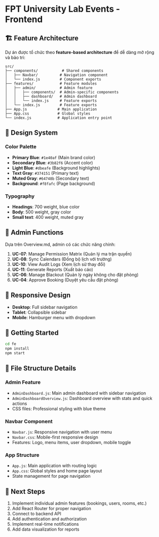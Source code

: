 # FPT University Lab Events - Frontend

## 🏗️ Feature Architecture

Dự án được tổ chức theo **feature-based architecture** để dễ dàng mở rộng và bảo trì:

```
src/
├── components/           # Shared components
│   ├── Navbar/          # Navigation component
│   └── index.js         # Component exports
├── features/            # Feature modules
│   ├── admin/           # Admin feature
│   │   ├── components/  # Admin-specific components
│   │   ├── dashboard/   # Admin dashboard
│   │   └── index.js     # Feature exports
│   └── index.js         # Feature exports
├── App.js              # Main application
├── App.css             # Global styles
└── index.js            # Application entry point
```

## 🎨 Design System

### Color Palette
- **Primary Blue**: `#1e40af` (Main brand color)
- **Secondary Blue**: `#3b82f6` (Accent color)
- **Light Blue**: `#dbeafe` (Background highlights)
- **Text Gray**: `#374151` (Primary text)
- **Muted Gray**: `#64748b` (Secondary text)
- **Background**: `#f8fafc` (Page background)

### Typography
- **Headings**: 700 weight, blue color
- **Body**: 500 weight, gray color
- **Small text**: 400 weight, muted gray

## 🔧 Admin Functions

Dựa trên Overview.md, admin có các chức năng chính:

1. **UC-07**: Manage Permission Matrix (Quản lý ma trận quyền)
2. **UC-08**: Sync Calendars (Đồng bộ lịch với trường)
3. **UC-10**: View Audit Logs (Xem lịch sử thay đổi)
4. **UC-11**: Generate Reports (Xuất báo cáo)
5. **UC-06**: Manage Blackout (Quản lý ngày không cho đặt phòng)
6. **UC-04**: Approve Booking (Duyệt yêu cầu đặt phòng)

## 📱 Responsive Design

- **Desktop**: Full sidebar navigation
- **Tablet**: Collapsible sidebar
- **Mobile**: Hamburger menu with dropdown

## 🚀 Getting Started

```bash
cd fe
npm install
npm start
```

## 📁 File Structure Details

### Admin Feature
- `AdminDashboard.js`: Main admin dashboard with sidebar navigation
- `AdminDashboardOverview.js`: Dashboard overview with stats and quick actions
- CSS files: Professional styling with blue theme

### Navbar Component
- `Navbar.js`: Responsive navigation with user menu
- `Navbar.css`: Mobile-first responsive design
- Features: Logo, menu items, user dropdown, mobile toggle

### App Structure
- `App.js`: Main application with routing logic
- `App.css`: Global styles and home page layout
- State management for page navigation

## 🎯 Next Steps

1. Implement individual admin features (bookings, users, rooms, etc.)
2. Add React Router for proper navigation
3. Connect to backend API
4. Add authentication and authorization
5. Implement real-time notifications
6. Add data visualization for reports
